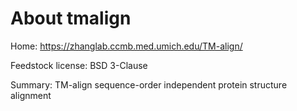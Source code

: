 About tmalign
=============

Home: https://zhanglab.ccmb.med.umich.edu/TM-align/

Feedstock license: BSD 3-Clause

Summary: TM-align sequence-order independent protein structure alignment
